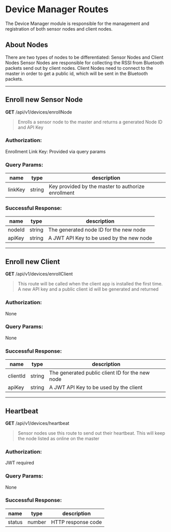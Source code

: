 
# Device Manager Routes
The Device Manager module is responsible for the management and registration of both sensor nodes and client nodes.

## About Nodes
There are two types of nodes to be differentiated: Sensor Nodes and Client Nodes
Sensor Nodes are responsible for collecting the RSSI from Bluetooth packets send out by client nodes.
Client Nodes need to connect to the master in order to get a public id, which will be sent in the Bluetooth packets.
 
 ---
 
## Enroll new Sensor Node
**GET** /api/v1/devices/enrollNode
>Enrolls a sensor node to the master and returns a generated Node ID and API Key
### Authorization:
Enrollment Link Key: Provided via query params
### Query Params: 
|name|type|description|
|--|--|--|
|linkKey|string|Key provided by the master to authorize enrollment|
### Successful Response:
|name|type|description|
|--|--|--|
|nodeId|string|The generated node ID for the new node|
|apiKey|string|A JWT API Key to be used by the new node|

---

## Enroll new Client
**GET** /api/v1/devices/enrollClient
> This route will be called when the client app is installed the first time. A new API key and a public client id will be generated and returned
### Authorization:
None
### Query Params: 
None
### Successful Response:
|name|type|description|
|--|--|--|
|clientId|string|The generated public client ID for the new node|
|apiKey|string|A JWT API Key to be used by the client|

---

## Heartbeat
**GET** /api/v1/devices/heartbeat
> Sensor nodes use this route to send out their heartbeat. This will keep the node listed as online on the master
### Authorization: 
JWT required
### Query Params:
None
### Successful Response:
|name|type|description|
|--|--|--|
|status|number|HTTP response code|


